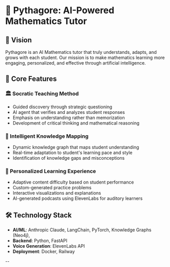 # 🧮 Pythagore: AI-Powered Mathematics Tutor

## 🎯 Vision
Pythagore is an AI Mathematics tutor that truly understands, adapts, and grows with each student. Our mission is to make mathematics learning more engaging, personalized, and effective through artificial intelligence.

## 🤖 Core Features

### 🏛️ Socratic Teaching Method
- Guided discovery through strategic questioning
- AI agent that verifies and analyzes student responses
- Emphasis on understanding rather than memorization
- Development of critical thinking and mathematical reasoning

### 🧠 Intelligent Knowledge Mapping
- Dynamic knowledge graph that maps student understanding
- Real-time adaptation to student's learning pace and style
- Identification of knowledge gaps and misconceptions

### 🎯 Personalized Learning Experience
- Adaptive content difficulty based on student performance
- Custom-generated practice problems
- Interactive visualizations and explanations
- AI-generated podcasts using ElevenLabs for auditory learners

## 🛠️ Technology Stack
- **AI/ML**: Anthropic Claude, LangChain, PyTorch, Knowledge Graphs (Neo4j),
- **Backend**: Python, FastAPI
- **Voice Generation**: ElevenLabs API
- **Deployment**: Docker, Railway

--